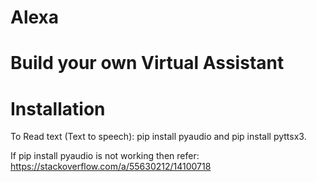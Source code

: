 # Alexa
# Build  your own Virtual Assistant

# Installation
 To Read text (Text to speech): pip install pyaudio and pip install pyttsx3.
    
  If pip install pyaudio is not working then refer:
  https://stackoverflow.com/a/55630212/14100718
      
